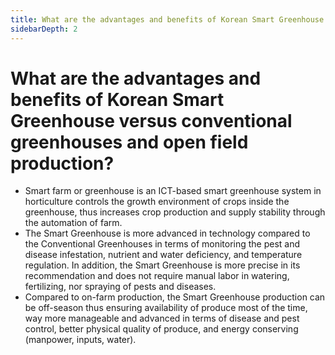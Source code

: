 ```yaml
---
title: What are the advantages and benefits of Korean Smart Greenhouse versus conventional greenhouses and open field production?
sidebarDepth: 2
---
```


# What are the advantages and benefits of Korean Smart Greenhouse versus conventional greenhouses and open field production?


 - Smart farm or greenhouse is an ICT-based smart greenhouse system in horticulture controls the growth environment of crops inside the greenhouse, thus increases crop production and supply stability through the automation of farm.
 - The Smart Greenhouse is more advanced in technology compared to the Conventional Greenhouses in terms of monitoring the pest and disease infestation, nutrient and water deficiency, and temperature regulation. In addition, the Smart Greenhouse is more precise in its recommendation and does not require manual labor in watering, fertilizing, nor spraying of pests and diseases.  
 - Compared to on-farm production, the Smart Greenhouse production can be off-season thus ensuring availability of produce most of the time, way more manageable and advanced in terms of disease and pest control, better physical quality of produce, and energy conserving (manpower, inputs, water).
